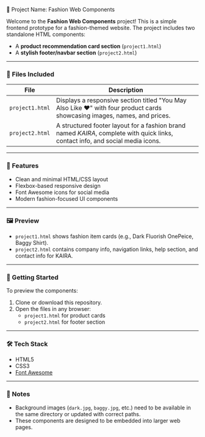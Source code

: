 
 🧾 Project Name: Fashion Web Components

Welcome to the **Fashion Web Components** project! This is a simple frontend prototype for a fashion-themed website. The project includes two standalone HTML components:

- A **product recommendation card section** (`project1.html`)
- A **stylish footer/navbar section** (`project2.html`)

---

### 📁 Files Included

| File | Description |
|------|-------------|
| `project1.html` | Displays a responsive section titled "You May Also Like ❤" with four product cards showcasing images, names, and prices. |
| `project2.html` | A structured footer layout for a fashion brand named *KAIRA*, complete with quick links, contact info, and social media icons. |

---

### 🎯 Features

- Clean and minimal HTML/CSS layout
- Flexbox-based responsive design
- Font Awesome icons for social media
- Modern fashion-focused UI components

---

### 🖼️ Preview

- `project1.html` shows fashion item cards (e.g., Dark Fluorish OnePeice, Baggy Shirt).
- `project2.html` contains company info, navigation links, help section, and contact info for KAIRA.

---

### 🚀 Getting Started

To preview the components:

1. Clone or download this repository.
2. Open the files in any browser:
   - `project1.html` for product cards
   - `project2.html` for footer section

---

### 🛠️ Tech Stack

- HTML5
- CSS3
- [Font Awesome](https://fontawesome.com/)

---

### 📌 Notes

- Background images (`dark.jpg`, `baggy.jpg`, etc.) need to be available in the same directory or updated with correct paths.
- These components are designed to be embedded into larger web pages.

